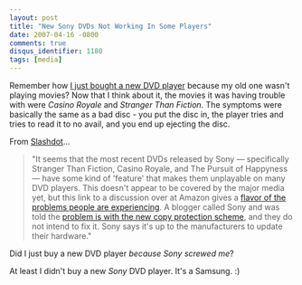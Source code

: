 ```yaml
---
layout: post
title: "New Sony DVDs Not Working In Some Players"
date: 2007-04-16 -0800
comments: true
disqus_identifier: 1180
tags: [media]
---
```

Remember how [I just bought a new DVD
player](/archive/2007/04/16/electronics-dying.aspx) because my old one
wasn't playing movies? Now that I think about it, the movies it was
having trouble with were *Casino Royale* and *Stranger Than Fiction*.
The symptoms were basically the same as a bad disc - you put the disc
in, the player tries and tries to read it to no avail, and you end up
ejecting the disc.

 From [Slashdot](http://slashdot.org/article.pl?sid=07/04/15/1914248)...

> "It seems that the most recent DVDs released by Sony — specifically
> Stranger Than Fiction, Casino Royale, and The Pursuit of Happyness —
> have some kind of 'feature' that makes them unplayable on many DVD
> players. This doesn't appear to be covered by the major media yet, but
> this link to a discussion over at Amazon gives a [flavor of the
> problems people are
> experiencing](http://www.amazon.com/gp/discussionboard/cd/discussion.html?ie=UTF8&asin=B000A3XRSO&store=electronics&cdThread=TxMTISI233EAQZ).
> A blogger called Sony and was told the [problem is with the new copy
> protection scheme](http://sonystrikesagain.wordpress.com/), and they
> do not intend to fix it. Sony says it's up to the manufacturers to
> update their hardware."


 Did I just buy a new DVD player *because Sony screwed me*?

 At least I didn't buy a new *Sony* DVD player. It's a Samsung. :)
